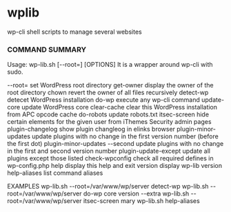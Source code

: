wplib
=====

wp-cli shell scripts to manage several websites

### COMMAND SUMMARY

Usage: wp-lib.sh [--root=<WORDPRESS-ROOT>] <COMMAND> [OPTIONS]
It is a wrapper around wp-cli with sudo.

  --root=<WORDPRESS-ROOT>         set WordPress root directory
  get-owner                       display the owner of the root directory
  chown                           revert the owner of all files recursively
  detect-wp                       detecet WordPress installation
  do-wp <COMMAND>                 execute any wp-cli command
  update-core                     update WordPress core
  clear-cache                     clear this WordPress installation
                                  from APC opcode cache
  do-robots                       update robots.txt
  itsec-screen <USER>             hide certain elements for the given user
                                  from iThemes Security admin pages
  plugin-changelog <PLUGIN>       show plugin changleog in elinks browser
  plugin-minor-updates            update plugins with no change in the
                                  first version number (before the first dot)
  plugin-minor-updates --second   update plugins with no change in the
                                  first and second version number
  plugin-update-except <PLUGINS>  update all plugins except those listed
  check-wpconfig                  check all required defines in wp-config.php
  help                            display this help and exit
  version                         display wp-lib version
  help-aliases                    list command aliases

EXAMPLES
    wp-lib.sh --root=/var/www/wp/server detect-wp
    wp-lib.sh --root=/var/www/wp/server do-wp core version --extra
    wp-lib.sh --root=/var/www/wp/server itsec-screen mary
    wp-lib.sh help-aliases
